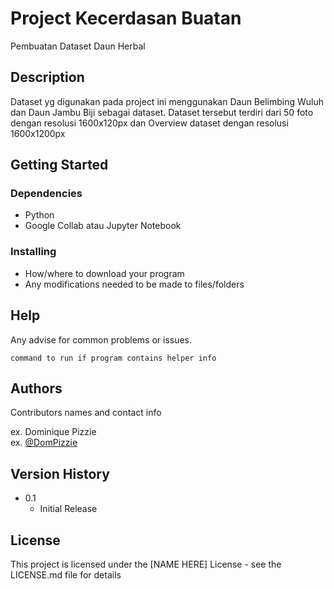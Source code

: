 # Project Kecerdasan Buatan

Pembuatan Dataset Daun Herbal

## Description

Dataset yg digunakan pada project ini menggunakan Daun Belimbing Wuluh dan Daun Jambu Biji sebagai dataset. Dataset tersebut
terdiri dari 50 foto dengan resolusi 1600x120px dan Overview dataset dengan resolusi 1600x1200px 

## Getting Started

### Dependencies

* Python
* Google Collab atau Jupyter Notebook

### Installing

* How/where to download your program
* Any modifications needed to be made to files/folders

## Help

Any advise for common problems or issues.
```
command to run if program contains helper info
```

## Authors

Contributors names and contact info

ex. Dominique Pizzie  
ex. [@DomPizzie](https://twitter.com/dompizzie)

## Version History

* 0.1
    * Initial Release

## License

This project is licensed under the [NAME HERE] License - see the LICENSE.md file for details
